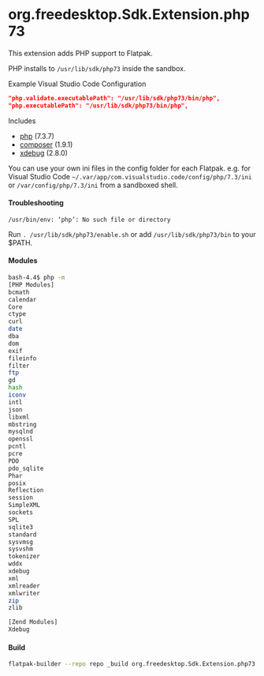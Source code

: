 # org.freedesktop.Sdk.Extension.php73

This extension adds PHP support to Flatpak.

PHP installs to `/usr/lib/sdk/php73` inside the sandbox.

Example Visual Studio Code Configuration

```json
"php.validate.executablePath": "/usr/lib/sdk/php73/bin/php",
"php.executablePath": "/usr/lib/sdk/php73/bin/php",
```

Includes

* [php](https://php.net/) (7.3.7)
* [composer](https://github.com/composer/composer) (1.9.1)
* [xdebug](https://xdebug.org/) (2.8.0)

You can use your own ini files in the config folder for each Flatpak. e.g. for Visual Studio Code
`~/.var/app/com.visualstudio.code/config/php/7.3/ini` or `/var/config/php/7.3/ini` from a sandboxed shell.

#### Troubleshooting
`/usr/bin/env: ‘php’: No such file or directory`

Run `. /usr/lib/sdk/php73/enable.sh` or add `/usr/lib/sdk/php73/bin` to your $PATH.

#### Modules

```bash
bash-4.4$ php -m
[PHP Modules]
bcmath
calendar
Core
ctype
curl
date
dba
dom
exif
fileinfo
filter
ftp
gd
hash
iconv
intl
json
libxml
mbstring
mysqlnd
openssl
pcntl
pcre
PDO
pdo_sqlite
Phar
posix
Reflection
session
SimpleXML
sockets
SPL
sqlite3
standard
sysvmsg
sysvshm
tokenizer
wddx
xdebug
xml
xmlreader
xmlwriter
zip
zlib

[Zend Modules]
Xdebug
```
#### Build
```bash
flatpak-builder --repo repo _build org.freedesktop.Sdk.Extension.php73.json --force-clean
```
